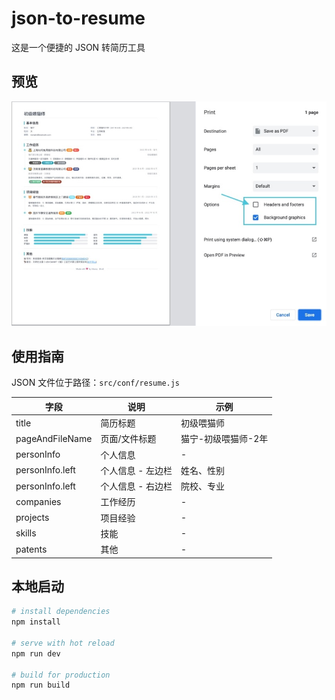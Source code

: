# json-to-resume

这是一个便捷的 JSON 转简历工具

## 预览

![](./images/json-to-resume-print-w800.jpg)

## 使用指南

JSON 文件位于路径：`src/conf/resume.js`

| 字段 | 说明 | 示例 |
| --- | --- | --- |
| title | 简历标题 | 初级喂猫师 |
| pageAndFileName | 页面/文件标题 | 猫宁-初级喂猫师-2年 |
| personInfo | 个人信息 | - |
| personInfo.left | 个人信息 - 左边栏 | 姓名、性别 |
| personInfo.left | 个人信息 - 右边栏  |  院校、专业 |
| companies | 工作经历 | - |
| projects | 项目经验 | - |
| skills | 技能 | - |
| patents | 其他 | - |

## 本地启动

``` bash
# install dependencies
npm install

# serve with hot reload
npm run dev

# build for production
npm run build
```
